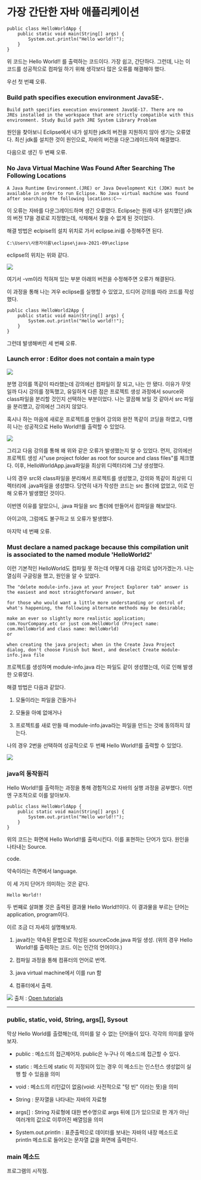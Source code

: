 # 가장 간단한 자바 애플리케이션

    public class HelloWorldApp {
        public static void main(String[] args) {
            System.out.println("Hello world!!");
        }
    }

위 코드는  Hello World!! 를 출력하는 코드이다.
가장 쉽고, 간단하다.
그런데, 나는 이 코드를 성공적으로 컴파일 하기 위해 생각보다 많은 오류를 해결해야 했다.

우선 첫 번쨰 오류.

###  Build path specifies execution environment JavaSE-.

    Build path specifies execution environment JavaSE-17. There are no JREs installed in the workspace that are strictly compatible with this environment. Study Build path JRE System Library Problem

원인을 찾아보니 Eclipse에서 내가 설치한 jdk의 버전을 지원하지 않아 생기는 오류였다. 최신 jdk를 설치한 것이 원인으로, 자바의 버전을 다운그레이드하여 해결했다.

다음으로 생긴 두 번째 오류.

### No Java Virtual Machine Was Found After Searching The Following Locations

    A Java Runtime Environment.(JRE) or Java Development Kit (JDK) must be available in order to run Eclipse. No Java virtual machine was found after searching the following locations:C~~

이 오류는 자바를 다운그레이드하며 생긴 오류였다. Eclipse는 원래 내가 설치했던 jdk의 버전 17을 경로로 지정했는데, 삭제해서 찾을 수 없게 된 것이었다. 

해결 방법은 eclpise의 설치 위치로 가서 eclipse.ini를 수정해주면 된다.

    C:\Users\사용자이름\eclipse\java-2021-09\eclipse

eclipse의 위치는 위와 같다.

![](/img/err_0.PNG)

여기서 -vm이라 적혀져 있는 부분 아래의 버전을 수정해주면 오류가 해결된다.

이 과정을 통해 나는 겨우 eclipse를 실행할 수 있었고, 드디어 강의를 따라 코드를 작성했다.

    public class HelloWorld2App {
        public static void main(String[] args) {
            System.out.println("Hello world!!");
        }
    }

그런데 발생해버린 세 번째 오류.

### Launch error : Editor does not contain a main type

![](/img/err_1.PNG)

분명 강의를 똑같이 따라했는데 강의에선 컴파일이 잘 되고, 나는 안 됐다. 이유가 무엇일까 다시 강의를 정독했고, 유일하게 다른 점은 프로젝트 생성 과정에서 source와 class파일을 분리할 것인지 선택하는 부분이었다. 나는 깔끔해 보일 것 같아서 src 파일을 분리헀고, 강의에선 그러지 않았다.

혹시나 하는 마음에 새로운 프로젝트를 만들어 강의와 완전 똑같이 코딩을 하였고, 다행히 나는 성공적으로 Hello World!!를 출력할 수 있었다.

![](/img/helloWorld_0.PNG)

그리고 다음 강의를 통해 왜 위와 같은 오류가 발생했는지 알 수 있었다. 먼저, 강의에선 프로젝트 생성 시"use project folder as root for source and class files"를 체크했다. 이후, HelloWorldApp.java파일을 최상위 디렉터리에 그냥 생성했다.

나의 경우 src와 class파일을 분리해서 프로젝트를 생성했고, 강의와 똑같이 최상위 디렉터리에 .java파일을 생성했다. 당연히 내가 작성한 코드는 src 폴더에 없었고, 이로 인해 오류가 발생했던 것이다.

이번엔 이유를 알았으니, .java 파일을 src 폴더에 만들어서 컴파일을 해보았다. 

아이고야, 그럼에도 불구하고 또 오류가 발생했다.

 마지막 네 번째 오류.

### Must declare a named package because this compilation unit is associated to the named module 'HelloWorld2'

이런 기본적인 HelloWorld도 컴파일 못 하는데 어떻게 다음 강의로 넘어가겠는가. 나는 열심히 구글링을 했고, 원인을 알 수 있었다.

    The "delete module-info.java at your Project Explorer tab" answer is the easiest and most straightforward answer, but

    for those who would want a little more understanding or control of what's happening, the following alternate methods may be desirable;

    make an ever so slightly more realistic application; com.YourCompany.etc or just com.HelloWorld (Project name: com.HelloWorld and class name: HelloWorld)
    or

    when creating the java project; when in the Create Java Project dialog, don't choose Finish but Next, and deselect Create module-info.java file

프로젝트를 생성하며 module-info.java 라는 파일도 같이 생성했는데, 이로 인해 발생한 오류였다.

해결 방법은 다음과 같았다.

1. 모듈이라는 파일을 건들거나

2. 모듈을 아예 없애거나

3. 프로젝트를 새로 만들 때 module-info.java라는 파일을 만드는 것에 동의하지 않는다.

나의 경우 2번을 선택하여 성공적으로 두 번째 Hello World!!를 출력할 수 있었다.

![](/img/helloWorld_1.PNG)


### java의 동작원리 

Hello World!!를 출력하는 과정을 통해 경험적으로 자바의 실행 과정을 공부했다. 이번엔 구조적으로 이를 알아보자.


    public class HelloWorldApp {
        public static void main(String[] args) {
            System.out.println("Hello world!!");
        }
    }

위의 코드는 화면에 Hello World!!를 출력시킨다. 이를 표현하는 단어가 있다. 원인을 나타내는 Source.

code.

약속이라는 측면에서 language.

이 세 가지 단어가 의미하는 것은 같다.

    Hello World!!

두 번째로 살펴볼 것은 출력된 결과물 Hello World!!이다. 이 결과물을 부르는 단어는 application, program이다.

이르 조금 더 자세히 설명해보자.

1. java라는 약속된 문법으로 작성된 sourceCode.java 파일 생성. (위의 경우 Hello World!!를 출력하는 코드. 이는 인간의 언어이다.)

2. 컴파일 과정을 통해 컴퓨터의 언어로 번역.

3. java virtual machine에서 이를 run 함

4. 컴퓨터에서 출력.

![](/img/helloWorld_2.PNG)
출처 : [Open tutorials](https://opentutorials.org/course/3930/26651)

---

### public, static, void, String, args[], Sysout

막상 Hello World를 출렸해는데, 의미를 알 수 없는 단어들이 있다. 각각의 의미를 알아보자.

* public : 메소드의 접근제어자. public은 누구나 이 메소드에 접근할 수 있다.

* static : 메소드에 static 이 지정되어 있는 경우 이 메소드는 인스턴스 생성없이 실행 할 수 있음을 의미

* void : 메소드의 리턴값이 없음(void: 사전적으로 "텅 빈" 이라는 뜻)을 의미

* String : 문자열을 나타내는 자바의 자료형

* args[] : String 자료형에 대한 변수명으로 args 뒤에 []가 있으므로 한 개가 아닌 여러개의 값으로 이루어진 배열임을 의미

* System.out.println : 표준출력으로 데이터를 보내는 자바의 내장 메소드로 println 메소드로 들어오는 문자열 값을 화면에 출력한다.

### main 메소드

프로그램의 시작점.
